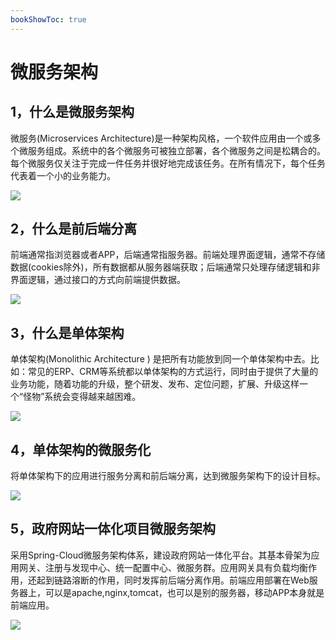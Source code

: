 ```yaml
---
bookShowToc: true
---
```


# 微服务架构

## 1，什么是微服务架构

微服务(Microservices Architecture)是一种架构风格，一个软件应用由一个或多个微服务组成。系统中的各个微服务可被独立部署，各个微服务之间是松耦合的。每个微服务仅关注于完成一件任务并很好地完成该任务。在所有情况下，每个任务代表着一个小的业务能力。

![](/images/microservice01.png)

## 2，什么是前后端分离

前端通常指浏览器或者APP，后端通常指服务器。前端处理界面逻辑，通常不存储数据(cookies除外)，所有数据都从服务器端获取；后端通常只处理存储逻辑和非界面逻辑，通过接口的方式向前端提供数据。

![](/images/microservice02.png)

## 3，什么是单体架构

单体架构(Monolithic Architecture ) 是把所有功能放到同一个单体架构中去。比如：常见的ERP、CRM等系统都以单体架构的方式运行，同时由于提供了大量的业务功能，随着功能的升级，整个研发、发布、定位问题，扩展、升级这样一个“怪物”系统会变得越来越困难。

![](/images/microservice03.png)

##  4，单体架构的微服务化

将单体架构下的应用进行服务分离和前后端分离，达到微服务架构下的设计目标。

![](/images/microservice04.png)

##  5，政府网站一体化项目微服务架构

采用Spring-Cloud微服务架构体系，建设政府网站一体化平台。其基本骨架为应用网关、注册与发现中心、统一配置中心、微服务群。应用网关具有负载均衡作用，还起到链路溶断的作用，同时发挥前后端分离作用。前端应用部署在Web服务器上，可以是apache,nginx,tomcat，也可以是别的服务器，移动APP本身就是前端应用。

![](/images/microservice05.png)

